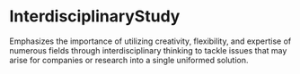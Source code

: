 # InterdisciplinaryStudy
Emphasizes the importance of utilizing creativity, flexibility, and expertise of numerous fields through interdisciplinary thinking to tackle issues that may arise for companies or research into a single uniformed solution.
